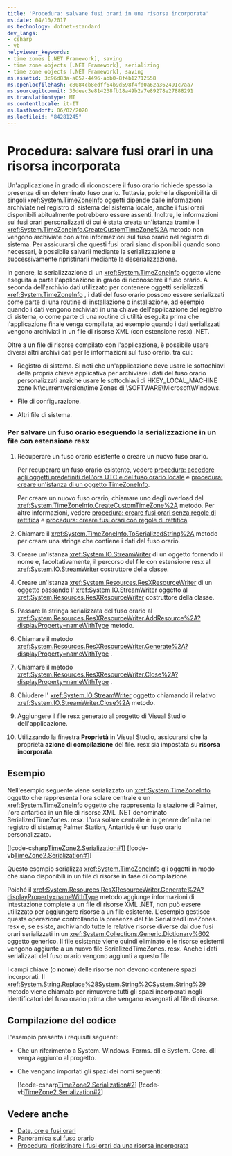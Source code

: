 ```yaml
---
title: 'Procedura: salvare fusi orari in una risorsa incorporata'
ms.date: 04/10/2017
ms.technology: dotnet-standard
dev_langs:
- csharp
- vb
helpviewer_keywords:
- time zones [.NET Framework], saving
- time zone objects [.NET Framework], serializing
- time zone objects [.NET Framework], saving
ms.assetid: 3c96d83a-a057-4496-abb0-8f4b12712558
ms.openlocfilehash: c8084cb8edff64b9d598f4fd0a62a362491c7aa7
ms.sourcegitcommit: 33deec3e814238fb18a49b2a7e89278e27888291
ms.translationtype: MT
ms.contentlocale: it-IT
ms.lasthandoff: 06/02/2020
ms.locfileid: "84281245"
---
```

# <a name="how-to-save-time-zones-to-an-embedded-resource"></a>Procedura: salvare fusi orari in una risorsa incorporata

Un'applicazione in grado di riconoscere il fuso orario richiede spesso la presenza di un determinato fuso orario. Tuttavia, poiché la disponibilità di singoli <xref:System.TimeZoneInfo> oggetti dipende dalle informazioni archiviate nel registro di sistema del sistema locale, anche i fusi orari disponibili abitualmente potrebbero essere assenti. Inoltre, le informazioni sui fusi orari personalizzati di cui è stata creata un'istanza tramite il <xref:System.TimeZoneInfo.CreateCustomTimeZone%2A> metodo non vengono archiviate con altre informazioni sul fuso orario nel registro di sistema. Per assicurarsi che questi fusi orari siano disponibili quando sono necessari, è possibile salvarli mediante la serializzazione e successivamente ripristinarli mediante la deserializzazione.

In genere, la serializzazione di un <xref:System.TimeZoneInfo> oggetto viene eseguita a parte l'applicazione in grado di riconoscere il fuso orario. A seconda dell'archivio dati utilizzato per contenere oggetti serializzati <xref:System.TimeZoneInfo> , i dati del fuso orario possono essere serializzati come parte di una routine di installazione o installazione, ad esempio quando i dati vengono archiviati in una chiave dell'applicazione del registro di sistema, o come parte di una routine di utilità eseguita prima che l'applicazione finale venga compilata, ad esempio quando i dati serializzati vengono archiviati in un file di risorse XML (con estensione resx) .NET.

Oltre a un file di risorse compilato con l'applicazione, è possibile usare diversi altri archivi dati per le informazioni sul fuso orario. tra cui:

- Registro di sistema. Si noti che un'applicazione deve usare le sottochiavi della propria chiave applicativa per archiviare i dati del fuso orario personalizzati anziché usare le sottochiavi di HKEY_LOCAL_MACHINE zone Nt\currentversion\time Zones di \SOFTWARE\Microsoft\Windows.

- File di configurazione.

- Altri file di sistema.

### <a name="to-save-a-time-zone-by-serializing-it-to-a-resx-file"></a>Per salvare un fuso orario eseguendo la serializzazione in un file con estensione resx

1. Recuperare un fuso orario esistente o creare un nuovo fuso orario.

   Per recuperare un fuso orario esistente, vedere [procedura: accedere agli oggetti predefiniti dell'ora UTC e del fuso orario locale](access-utc-and-local.md) e [procedura: creare un'istanza di un oggetto TimeZoneInfo](instantiate-time-zone-info.md).

   Per creare un nuovo fuso orario, chiamare uno degli overload del <xref:System.TimeZoneInfo.CreateCustomTimeZone%2A> metodo. Per altre informazioni, vedere [procedura: creare fusi orari senza regole di rettifica](create-time-zones-without-adjustment-rules.md) e [procedura: creare fusi orari con regole di rettifica](create-time-zones-with-adjustment-rules.md).

2. Chiamare il <xref:System.TimeZoneInfo.ToSerializedString%2A> metodo per creare una stringa che contiene i dati del fuso orario.

3. Creare un'istanza <xref:System.IO.StreamWriter> di un oggetto fornendo il nome e, facoltativamente, il percorso del file con estensione resx al <xref:System.IO.StreamWriter> costruttore della classe.

4. Creare un'istanza <xref:System.Resources.ResXResourceWriter> di un oggetto passando l' <xref:System.IO.StreamWriter> oggetto al <xref:System.Resources.ResXResourceWriter> costruttore della classe.

5. Passare la stringa serializzata del fuso orario al <xref:System.Resources.ResXResourceWriter.AddResource%2A?displayProperty=nameWithType> metodo.

6. Chiamare il metodo <xref:System.Resources.ResXResourceWriter.Generate%2A?displayProperty=nameWithType> .

7. Chiamare il metodo <xref:System.Resources.ResXResourceWriter.Close%2A?displayProperty=nameWithType> .

8. Chiudere l' <xref:System.IO.StreamWriter> oggetto chiamando il relativo <xref:System.IO.StreamWriter.Close%2A> metodo.

9. Aggiungere il file resx generato al progetto di Visual Studio dell'applicazione.

10. Utilizzando la finestra **Proprietà** in Visual Studio, assicurarsi che la proprietà **azione di compilazione** del file. resx sia impostata su **risorsa incorporata**.

## <a name="example"></a>Esempio

Nell'esempio seguente viene serializzato un <xref:System.TimeZoneInfo> oggetto che rappresenta l'ora solare centrale e un <xref:System.TimeZoneInfo> oggetto che rappresenta la stazione di Palmer, l'ora antartica in un file di risorse XML .NET denominato SerializedTimeZones. resx. L'ora solare centrale è in genere definita nel registro di sistema; Palmer Station, Antartide è un fuso orario personalizzato.

[!code-csharp[TimeZone2.Serialization#1](../../../samples/snippets/csharp/VS_Snippets_CLR/TimeZone2.Serialization/cs/SerializeTimeZoneData.cs#1)]
[!code-vb[TimeZone2.Serialization#1](../../../samples/snippets/visualbasic/VS_Snippets_CLR/TimeZone2.Serialization/vb/SerializeTimeZoneData.vb#1)]

Questo esempio serializza <xref:System.TimeZoneInfo> gli oggetti in modo che siano disponibili in un file di risorse in fase di compilazione.

Poiché il <xref:System.Resources.ResXResourceWriter.Generate%2A?displayProperty=nameWithType> metodo aggiunge informazioni di intestazione complete a un file di risorse XML .NET, non può essere utilizzato per aggiungere risorse a un file esistente. L'esempio gestisce questa operazione controllando la presenza del file SerializedTimeZones. resx e, se esiste, archiviando tutte le relative risorse diverse dai due fusi orari serializzati in un <xref:System.Collections.Generic.Dictionary%602> oggetto generico. Il file esistente viene quindi eliminato e le risorse esistenti vengono aggiunte a un nuovo file SerializedTimeZones. resx. Anche i dati serializzati del fuso orario vengono aggiunti a questo file.

I campi chiave (o **nome**) delle risorse non devono contenere spazi incorporati. Il <xref:System.String.Replace%28System.String%2CSystem.String%29> metodo viene chiamato per rimuovere tutti gli spazi incorporati negli identificatori del fuso orario prima che vengano assegnati al file di risorse.

## <a name="compiling-the-code"></a>Compilazione del codice

L'esempio presenta i requisiti seguenti:

- Che un riferimento a System. Windows. Forms. dll e System. Core. dll venga aggiunto al progetto.

- Che vengano importati gli spazi dei nomi seguenti:

  [!code-csharp[TimeZone2.Serialization#2](../../../samples/snippets/csharp/VS_Snippets_CLR/TimeZone2.Serialization/cs/SerializeTimeZoneData.cs#2)]
  [!code-vb[TimeZone2.Serialization#2](../../../samples/snippets/visualbasic/VS_Snippets_CLR/TimeZone2.Serialization/vb/SerializeTimeZoneData.vb#2)]

## <a name="see-also"></a>Vedere anche

- [Date, ore e fusi orari](index.md)
- [Panoramica sul fuso orario](time-zone-overview.md)
- [Procedura: ripristinare i fusi orari da una risorsa incorporata](restore-time-zones-from-an-embedded-resource.md)
